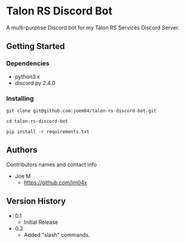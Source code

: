 # Talon RS Discord Bot

A multi-purpose Discord bot for my Talon RS Services Discord Server.

## Getting Started

### Dependencies

* python3.x
* discord.py 2.4.0

### Installing
```git clone git@github.com:joem04/talon-rs-discord-bot.git```

```cd talon-rs-discord-bot```

```pip install -r requirements.txt```

## Authors

Contributors names and contact info

* Joe M
    * https://github.com/jm04x

## Version History

* 0.1
    * Initial Release
* 0.2
    * Added "slash" commands.
